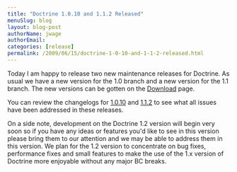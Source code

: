 ```yaml
---
title: "Doctrine 1.0.10 and 1.1.2 Released"
menuSlug: blog
layout: blog-post
authorName: jwage
authorEmail:
categories: [release]
permalink: /2009/06/15/doctrine-1-0-10-and-1-1-2-released.html
---
```

Today I am happy to release two new maintenance releases for Doctrine.
As usual we have a new version for the 1.0 branch and a new version for
the 1.1 branch. The new versions can be gotten on the
[Download](http://www.doctrine-project.org/download) page.

You can review the changelogs for
[1.0.10](http://www.doctrine-project.org/change_log/1_0_10) and
[1.1.2](http://www.doctrine-project.org/change_log/1_1_2) to see what
all issues have been addressed in these releases.

On a side note, development on the Doctrine 1.2 version will begin very
soon so if you have any ideas or features you'd like to see in this
version please bring them to our attention and we may be able to address
them in this version. We plan for the 1.2 version to concentrate on bug
fixes, performance fixes and small features to make the use of the 1.x
version of Doctrine more enjoyable without any major BC breaks.
